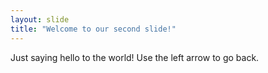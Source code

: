 ```yaml
---
layout: slide
title: "Welcome to our second slide!"
---
```

Just saying hello to the world!
Use the left arrow to go back.
